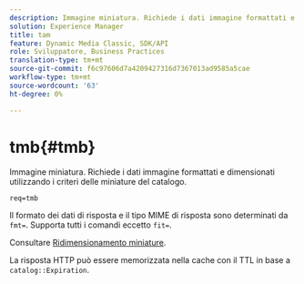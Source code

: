 ```yaml
---
description: Immagine miniatura. Richiede i dati immagine formattati e dimensionati utilizzando i criteri delle miniature del catalogo.
solution: Experience Manager
title: tam
feature: Dynamic Media Classic, SDK/API
role: Sviluppatore, Business Practices
translation-type: tm+mt
source-git-commit: f6c97606d7a4209427316d7367013ad9585a5cae
workflow-type: tm+mt
source-wordcount: '63'
ht-degree: 0%

---
```



# tmb{#tmb}

Immagine miniatura. Richiede i dati immagine formattati e dimensionati utilizzando i criteri delle miniature del catalogo.

`req=tmb`

Il formato dei dati di risposta e il tipo MIME di risposta sono determinati da `fmt=`. Supporta tutti i comandi eccetto `fit=`.

Consultare [Ridimensionamento miniature](../../../../../../is-api/http-ref/image-serving-api-ref/c-http-protocol-reference/c-notes-on-server-behavior/r-thumbnail-scaling.md#reference-0f71817f721d4913b34816758d69b07f).

La risposta HTTP può essere memorizzata nella cache con il TTL in base a `catalog::Expiration`.
